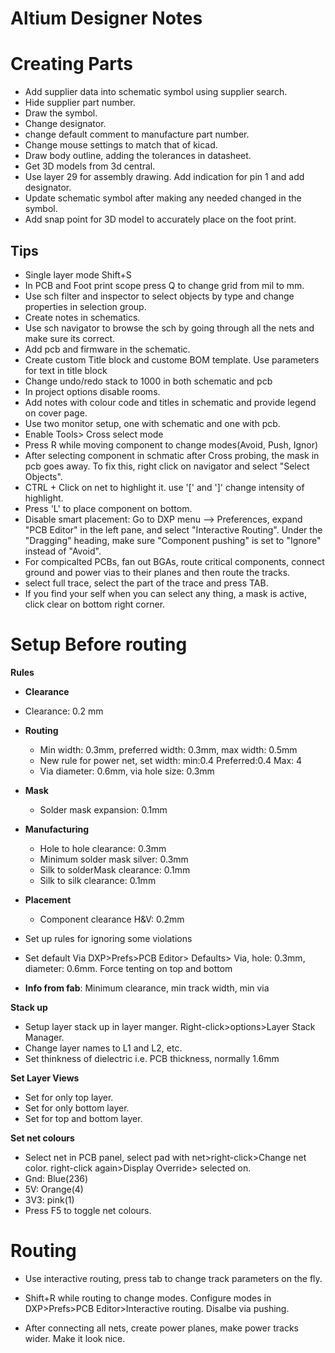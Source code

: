 Altium Designer Notes
=====================

# Creating Parts
 - Add supplier data into schematic symbol using supplier search.
 - Hide supplier part number.
 - Draw the symbol.
 - Change designator.
 - change default comment to manufacture part number.
 - Change mouse settings to match that of kicad.
 - Draw body outline, adding the tolerances in datasheet.
 - Get 3D models from 3d central.
 -  Use layer 29 for assembly drawing. Add indication for pin 1 and add designator.
 - Update schematic symbol after making any needed changed in the symbol.
 - Add snap point for 3D model to accurately place on the foot print.

## Tips
 - Single layer mode Shift+S
 - In PCB and Foot print scope press Q to change grid from mil to mm.
 - Use sch filter and inspector to select objects by type and change properties in selection group.
 - Create notes in schematics.
 - Use sch navigator to browse the sch by going through all the nets and make sure its correct.
 - Add pcb and firmware in the schematic.
 - Create custom Title block and custome BOM template. Use parameters for text in title block
 - Change undo/redo stack to 1000 in both schematic and pcb
 - In project options disable rooms.
 - Add notes with colour code and titles in schematic and provide legend on cover page.
 - Use two monitor setup, one with schematic and one with pcb.
 - Enable Tools> Cross select mode
 - Press R while moving component to change modes(Avoid, Push, Ignor)
 - After selecting component in schmatic after Cross probing, the mask in pcb goes away. To fix this, right click on navigator and select "Select Objects".
 - CTRL + Click on net to highlight it. use '[' and ']' change intensity of highlight.
 - Press 'L' to place component on bottom.
 - Disable smart placement: Go to DXP menu --> Preferences, expand "PCB Editor" in the left pane, and select "Interactive Routing". Under the "Dragging" heading, make sure "Component pushing" is set to "Ignore" instead of "Avoid".
 - For compicalted PCBs, fan out BGAs, route critical components, 	connect ground and power vias to their planes and then route the tracks.
 - select full trace, select the  part of the trace and press TAB.
 - If you find your self when you can select any thing, a mask is active, click clear on bottom right corner.

# Setup Before routing

__Rules__
- __Clearance__ 
 - Clearance: 0.2 mm  
- __Routing__
   - Min width: 0.3mm, preferred width: 0.3mm, max width: 0.5mm
   - New rule for power net, set width: min:0.4 Preferred:0.4 Max: 4
   - Via diameter: 0.6mm, via hole size: 0.3mm
- __Mask__
   - Solder mask expansion: 0.1mm
- __Manufacturing__
   - Hole to hole clearance: 0.3mm
   - Minimum solder mask silver: 0.3mm
   - Silk to solderMask clearance: 0.1mm
   - Silk to silk clearance: 0.1mm
- __Placement__
   - Component clearance H&V: 0.2mm 

- Set up rules for ignoring some violations

- Set default Via DXP>Prefs>PCB Editor> Defaults> Via, hole: 0.3mm, diameter: 0.6mm. Force tenting on top and bottom

- __Info from fab__: Minimum clearance, min track width, min via

__Stack up__

- Setup layer stack up in layer manger. Right-click>options>Layer Stack Manager.
- Change layer names to L1 and L2, etc.
- Set thinkness of dielectric i.e. PCB thickness, normally 1.6mm 

__Set Layer Views__
- Set for only top layer.
- Set for only bottom layer.
- Set for top and bottom layer.

__Set net colours__
 - Select net in PCB panel, select pad with net>right-click>Change net color. right-click again>Display Override> selected on.
 - Gnd: Blue(236)
 - 5V: Orange(4)
 - 3V3: pink(1)
 - Press F5 to toggle net colours.

 # Routing

- Use interactive routing, press tab to change track parameters on the fly. 
- Shift+R while routing to change modes. Configure modes in DXP>Prefs>PCB Editor>Interactive routing. Disalbe via pushing.

- After connecting all nets, create power planes, make power tracks wider. Make it look nice.